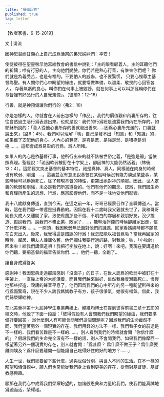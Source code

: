 ```yaml
---
title: "預備回答"
published: true
tag: letter
---
```

【牧者家書．9-15-2019】

文 | 湧流

因神恩召而甘願心上自己成爲活祭的弟兄姊妹們：平安！

使徒彼得在聖靈啓示他寫給教會的書信中說到：「主的眼看顧義人，主的耳聽他們的祈禱；唯有行惡的人，主向他們變臉。你們若是熱心行善，有誰害你們呢？ 你們就是為義受苦，也是有福的。不要怕人的威嚇，也不要驚慌， 只要心裡尊主基督為聖。有人問你們心中盼望的緣由，就要常做準備，以溫柔、敬畏的心回答各人， 存著無虧的良心，叫你們在何事上被毀謗，就在何事上可以叫那誣賴你們在基督裡有好品行的人自覺羞愧」。（彼前3：12-16）

行善，就是神預備讓你們行的（弗2：10）

你是怎樣的人，你就會在人前出怎樣的「作品」。我們的價值觀和內裏所存的，往往會透過生活行爲表達出來。也就是說：我們的行爲總是流露我們內在所存的，如耶穌所說的：「善人從他心裏所存的善就發出善來……因爲心裏所充滿的，口裏就說出來」（路6：45）。我們可以理解「嘴」自己是發不出「知慧」和「知識」的，如果離了支配他的身心。人內心的豐盛，是喜是悲、是強是弱、是積極是消極……，這都會成爲易彰的行爲，爲人所睹。

如果人的內心是依基督行事，他所行出來的就不該被世俗定義，「是強是弱」當依照真理。聖經說：「祂因軟弱被釘在十字架上，卻因神的大能仍然活着」（林後13：4）。這節經文突出基督的基本特性，祂是真神、真人，同樣祂在肉身的時候也有軟弱、剛強……。這裏並沒有意思說基督在某個時候沒有能力勝過某些事，某些時候可以勝過死亡。除了體現基督的特性，更突出祂對神的順服。因此，世人定義的軟弱和剛強，未必是我們所當遵從的。他們有他們的觀念、認爲，我們因生命和真理所產生的思想、行爲，應當影響他們，而不是一味地受他們影響。

我十八歲獻身傳道，直到今天。在這之前一年，哥哥已經蒙召作了全職傳道人。當時，這在我們那一帶還是挺轟動的。因爲在我十二歲時我父親就去世了，我和哥哥剛長大成人又離開了家，致使周圍那些不信、不明白的鄰居和親朋好友，沒少捏造、毀謗我們，說我們不務正業、敗家子……，能幹活掙錢的時候卻離家出走，信了什麼洋教……。一開頭，我因軟弱無法面對他們的譏諷，回家看媽媽時都不願意在白天出入。後來，我覺得這是錯誤的行爲！我怎麼能以福音爲恥？當我再回家的時候，鄰居、朋友人譏諷依舊，他們攔住我要行過的路，對我說：喲，「小牧師」回來啦！給我們講個道唄！我把行李放在地上，說：好啊！來吧，我現在要講道給你們聽，要把基督的福音告訴你們……。他們一聽，全跑了。

讓自身成爲答案

感謝神！我因恩典走過那段感到「沒面子」的日子，在世人認爲的軟弱中被釘在十字架上，一直靠上帝的大能活着，而且我們越來越好，雖然我幾度瀕臨死亡。慢慢地那些捏造、毀謗的聲音平息了，他們因爲我們的心中所存的另一種盼望所帶來的行爲而驚奇，現在不少人誇我媽媽教子有方，孩子很爭氣，她很有福氣。借此，我們歸榮耀給神。

在北美華神第十九屆神學生畢業典禮上，鮑維均博士在提到彼得前書三章十五節的經文時，他說了下面一段話：「彼得假設有人會問我們我們盼望的緣由，我們要準備好要回答 。爲什麽別人有可能會問我們這個問題呢？因爲我們的生命截然不同、我們望著另外一個現實的存在、我們用錢的方法不一樣、我們看子女的前途是不一樣的、我們看苦難是不一樣的……。別人看到我們的時候就會問「你信什麽的」？假設我們的生命完全沒有不一樣的話，別人不會問我們。如果我們像摩西一樣望著另外一個現實的存在，別人就會問：「爲甚麽？ 爲什麽不做王子？爲什麽要離開埃及？爲什麽要離開一個能讓自己吃得好住的好的地方？……」

人生一世，我們總要留下些什麼，過與世俗分別、與世人不同的生活。在不一樣的盼望和價值觀中，願人們也常能從我們身上看到更美的存在，從而對基督徒、基督教感興趣。

願那在我們心中成爲我們榮耀盼望的，加諸般恩典和力量給我們，使我們能真誠地爲祂而活，榮耀祂。

